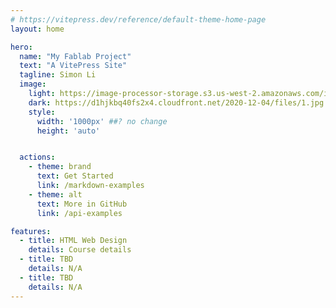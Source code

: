 ```yaml
---
# https://vitepress.dev/reference/default-theme-home-page
layout: home

hero:
  name: "My Fablab Project"
  text: "A VitePress Site"
  tagline: Simon Li
  image: 
    light: https://image-processor-storage.s3.us-west-2.amazonaws.com/images/281c2d4581ed27c8a258b0e79bc504ad/halo-of-neon-ring-illuminated-in-the-stunning-landscape-of-yosemite.jpg
    dark: https://d1hjkbq40fs2x4.cloudfront.net/2020-12-04/files/1.jpg
    style: 
      width: '1000px' ##? no change
      height: 'auto'


  actions:
    - theme: brand
      text: Get Started
      link: /markdown-examples
    - theme: alt
      text: More in GitHub
      link: /api-examples

features:
  - title: HTML Web Design
    details: Course details
  - title: TBD
    details: N/A
  - title: TBD
    details: N/A
---
```


